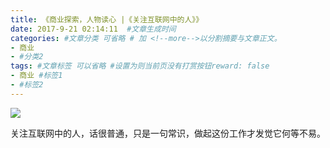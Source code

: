 ```yaml
---
title: 《商业探索，人物读心 |《关注互联网中的人》》
date: 2017-9-21 02:14:11  #文章生成时间
categories: #文章分类 可省略 # 加 <!--more-->以分割摘要与文章正文。
- 商业
- #分类2
tags: #文章标签 可以省略 #设置为则当前页没有打赏按钮reward: false
- 商业 #标签1
- #标签2
---
```

![](https://i.imgur.com/ZXCW2db.jpg)

<!--more-->

关注互联网中的人，话很普通，只是一句常识，做起这份工作才发觉它何等不易。











